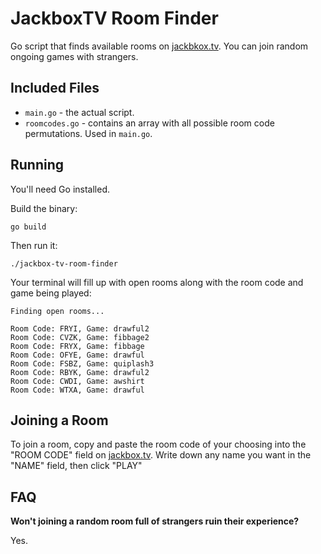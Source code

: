 # JackboxTV Room Finder

Go script that finds available rooms on [jackbkox.tv](https://jackbox.tv/). You can join random ongoing games with strangers.

## Included Files

- `main.go` - the actual script.
- `roomcodes.go` - contains an array with all possible room code permutations. Used in `main.go`.

## Running

You'll need Go installed. 

Build the binary:

```
go build
```

Then run it:

```
./jackbox-tv-room-finder
```

Your terminal will fill up with open rooms along with the room code and game being played:

```
Finding open rooms...

Room Code: FRYI, Game: drawful2
Room Code: CVZK, Game: fibbage2
Room Code: FRYX, Game: fibbage
Room Code: OFYE, Game: drawful
Room Code: FSBZ, Game: quiplash3
Room Code: RBYK, Game: drawful2
Room Code: CWDI, Game: awshirt
Room Code: WTXA, Game: drawful
```

## Joining a Room

To join a room, copy and paste the room code of your choosing into the "ROOM CODE" field on [jackbox.tv](https://jackbox.tv/). Write down any name you want in the "NAME" field, then click "PLAY"

## FAQ 

**Won't joining a random room full of strangers ruin their experience?**

Yes.